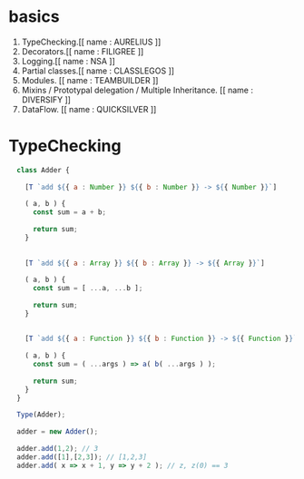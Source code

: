 # basics

1. TypeChecking.[[ name : AURELIUS ]]
2. Decorators.[[ name : FILIGREE ]]
3. Logging.[[ name : NSA ]]
4. Partial classes.[[ name : CLASSLEGOS ]]
5. Modules. [[ name : TEAMBUILDER ]]
6. Mixins / Prototypal delegation / Multiple Inheritance. [[ name : DIVERSIFY ]]
7. DataFlow. [[ name : QUICKSILVER ]]

# TypeChecking

```js
  class Adder {
    
    [T `add ${{ a : Number }} ${{ b : Number }} -> ${{ Number }}`] 
    
    ( a, b ) {
      const sum = a + b;
      
      return sum;
    }
    
    
    [T `add ${{ a : Array }} ${{ b : Array }} -> ${{ Array }}`] 
    
    ( a, b ) {
      const sum = [ ...a, ...b ];
      
      return sum;
    }
    
    
    [T `add ${{ a : Function }} ${{ b : Function }} -> ${{ Function }}`] 
    
    ( a, b ) {
      const sum = ( ...args ) => a( b( ...args ) );
    
      return sum;
    }
  }
  
  Type(Adder);
  
  adder = new Adder();
  
  adder.add(1,2); // 3
  adder.add([1],[2,3]); // [1,2,3]
  adder.add( x => x + 1, y => y + 2 ); // z, z(0) == 3
```
